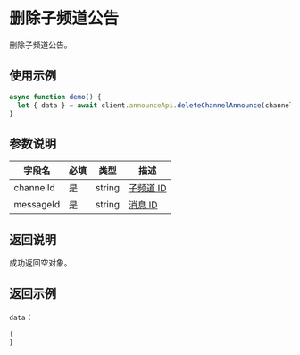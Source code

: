 # 删除子频道公告 <Badge text="v2.2.0" />

删除子频道公告。

## 使用示例

```javascript
async function demo() {
  let { data } = await client.announceApi.deleteChannelAnnounce(channelId, messageId);
}
```

## 参数说明

| 字段名    | 必填 | 类型   | 描述                           |
| --------- | ---- | ------ | ------------------------------ |
| channelId | 是   | string | [子频道 ID](./channel.md)      |
| messageId | 是   | string | [消息 ID](../model/message.md) |

## 返回说明

成功返回空对象。

## 返回示例

`data`：

```js
{
}
```
